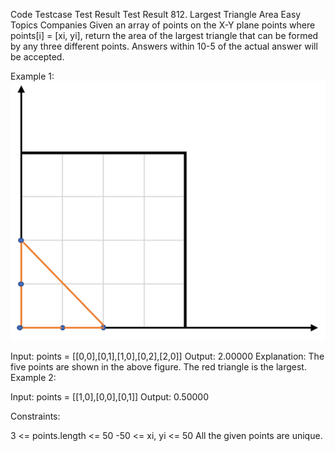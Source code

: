 
Code
Testcase
Test Result
Test Result
812. Largest Triangle Area
Easy
Topics
Companies
Given an array of points on the X-Y plane points where points[i] = [xi, yi], return the area of the largest triangle that can be formed by any three different points. Answers within 10-5 of the actual answer will be accepted.

 

Example 1:
![](./res/img/1027.png)

Input: points = [[0,0],[0,1],[1,0],[0,2],[2,0]]
Output: 2.00000
Explanation: The five points are shown in the above figure. The red triangle is the largest.
Example 2:

Input: points = [[1,0],[0,0],[0,1]]
Output: 0.50000
 

Constraints:

3 <= points.length <= 50
-50 <= xi, yi <= 50
All the given points are unique.